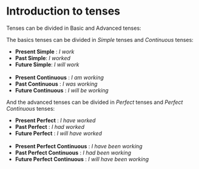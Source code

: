 # Introduction to tenses

Tenses can be divided in Basic and Advanced tenses:

The basics tenses can be divided in *Simple* tenses and *Continuous* tenses:

* **Present Simple** : *I work*
* **Past Simple**: *I worked*
* **Future Simple**: *I will work*
<br></br>
* **Present Continuous** : *I am working*
* **Past Continuous** : *I was working*
* **Future Continuous** : *I will be working*

And the advanced tenses can be divided in *Perfect* tenses and *Perfect
Continuous* tenses:

* **Present Perfect** : *I have worked*
* **Past Perfect** : *I had worked*
* **Future Perfect** : *I will have worked*
<br></br>
* **Present Perfect Continuous** : *I have been working*
* **Past Perfect Continuous** : *I had been working*
* **Future Perfect Continuous** : *I will have been working*
